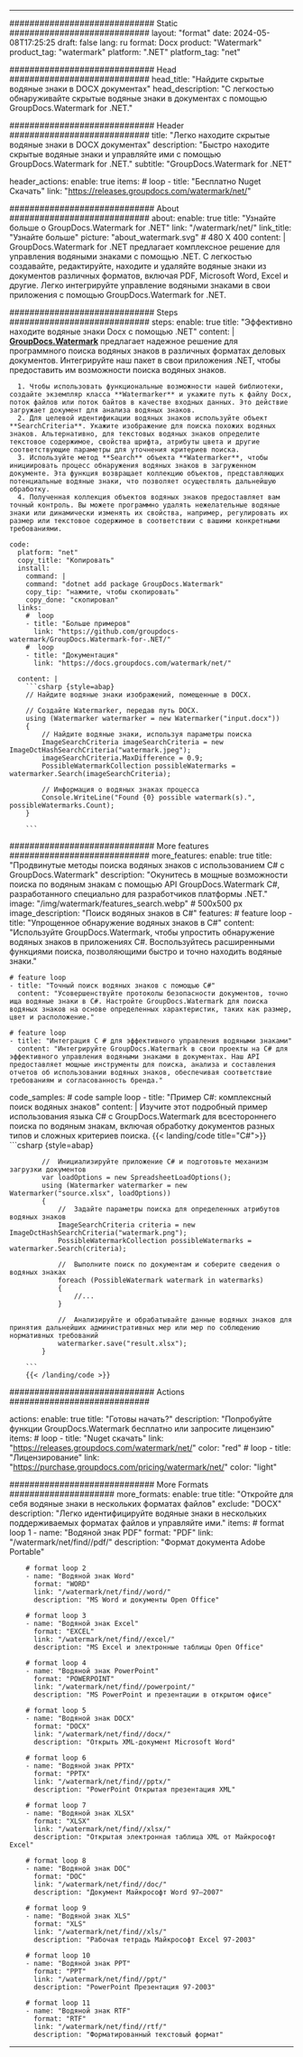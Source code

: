 
---
############################# Static ############################
layout: "format"
date:  2024-05-08T17:25:25
draft: false
lang: ru
format: Docx
product: "Watermark"
product_tag: "watermark"
platform: ".NET"
platform_tag: "net"

############################# Head ############################
head_title: "Найдите скрытые водяные знаки в DOCX документах"
head_description: "С легкостью обнаруживайте скрытые водяные знаки в документах с помощью GroupDocs.Watermark for .NET."

############################# Header ############################
title: "Легко находите скрытые водяные знаки в DOCX документах" 
description: "Быстро находите скрытые водяные знаки и управляйте ими с помощью GroupDocs.Watermark for .NET."
subtitle: "GroupDocs.Watermark for .NET" 

header_actions:
  enable: true
  items:
    #  loop
    - title: "Бесплатно Nuget Скачать"
      link: "https://releases.groupdocs.com/watermark/net/"
      
############################# About ############################
about:
    enable: true
    title: "Узнайте больше о GroupDocs.Watermark for .NET"
    link: "/watermark/net/"
    link_title: "Узнайте больше"
    picture: "about_watermark.svg" # 480 X 400
    content: |
       GroupDocs.Watermark for .NET предлагает комплексное решение для управления водяными знаками с помощью .NET. С легкостью создавайте, редактируйте, находите и удаляйте водяные знаки из документов различных форматов, включая PDF, Microsoft Word, Excel и другие. Легко интегрируйте управление водяными знаками в свои приложения с помощью GroupDocs.Watermark for .NET.

############################# Steps ############################
steps:
    enable: true
    title: "Эффективно находите водяные знаки Docx с помощью .NET"
    content: |
      **[GroupDocs.Watermark](https://products.groupdocs.com/watermark/net/)** предлагает надежное решение для программного поиска водяных знаков в различных форматах деловых документов. Интегрируйте наш пакет в свои приложения .NET, чтобы предоставить им возможности поиска водяных знаков.
      
      1. Чтобы использовать функциональные возможности нашей библиотеки, создайте экземпляр класса **Watermarker** и укажите путь к файлу Docx, поток файлов или поток байтов в качестве входных данных. Это действие загружает документ для анализа водяных знаков.
      2. Для целевой идентификации водяных знаков используйте объект **SearchCriteria**. Укажите изображение для поиска похожих водяных знаков. Альтернативно, для текстовых водяных знаков определите текстовое содержимое, свойства шрифта, атрибуты цвета и другие соответствующие параметры для уточнения критериев поиска.
      3. Используйте метод **Search** объекта **Watermarker**, чтобы инициировать процесс обнаружения водяных знаков в загруженном документе. Эта функция возвращает коллекцию объектов, представляющих потенциальные водяные знаки, что позволяет осуществлять дальнейшую обработку.
      4. Полученная коллекция объектов водяных знаков предоставляет вам точный контроль. Вы можете программно удалять нежелательные водяные знаки или динамически изменять их свойства, например, регулировать их размер или текстовое содержимое в соответствии с вашими конкретными требованиями.
   
    code:
      platform: "net"
      copy_title: "Копировать"
      install:
        command: |
        command: "dotnet add package GroupDocs.Watermark"
        copy_tip: "нажмите, чтобы скопировать"
        copy_done: "скопировал"
      links:
        #  loop
        - title: "Больше примеров"
          link: "https://github.com/groupdocs-watermark/GroupDocs.Watermark-for-.NET/"
        #  loop
        - title: "Документация"
          link: "https://docs.groupdocs.com/watermark/net/"
          
      content: |
        ```csharp {style=abap}
        // Найдите водяные знаки изображений, помещенные в DOCX.

        // Создайте Watermarker, передав путь DOCX.
        using (Watermarker watermarker = new Watermarker("input.docx"))
        {
            // Найдите водяные знаки, используя параметры поиска
            ImageSearchCriteria imageSearchCriteria = new ImageDctHashSearchCriteria("watermark.jpeg");
            imageSearchCriteria.MaxDifference = 0.9;
            PossibleWatermarkCollection possibleWatermarks = watermarker.Search(imageSearchCriteria);

            // Информация о водяных знаках процесса
            Console.WriteLine("Found {0} possible watermark(s).", possibleWatermarks.Count);
        }
        
        ```  

############################# More features ############################
more_features:
  enable: true
  title: "Продвинутые методы поиска водяных знаков с использованием C# с GroupDocs.Watermark"
  description: "Окунитесь в мощные возможности поиска по водяным знакам с помощью API GroupDocs.Watermark C#, разработанного специально для разработчиков платформы .NET."
  image: "/img/watermark/features_search.webp" # 500x500 px
  image_description: "Поиск водяных знаков в C#"
  features:
    # feature loop
    - title: "Упрощенное обнаружение водяных знаков в C#"
      content: "Используйте GroupDocs.Watermark, чтобы упростить обнаружение водяных знаков в приложениях C#. Воспользуйтесь расширенными функциями поиска, позволяющими быстро и точно находить водяные знаки."

    # feature loop
    - title: "Точный поиск водяных знаков с помощью C#"
      content: "Усовершенствуйте протоколы безопасности документов, точно ища водяные знаки в C#. Настройте GroupDocs.Watermark для поиска водяных знаков на основе определенных характеристик, таких как размер, цвет и расположение."

    # feature loop
    - title: "Интеграция C # для эффективного управления водяными знаками"
      content: "Интегрируйте GroupDocs.Watermark в свои проекты на C# для эффективного управления водяными знаками в документах. Наш API предоставляет мощные инструменты для поиска, анализа и составления отчетов об использовании водяных знаков, обеспечивая соответствие требованиям и согласованность бренда."
      
  code_samples:
    # code sample loop
    - title: "Пример C#: комплексный поиск водяных знаков"
      content: |
        Изучите этот подробный пример использования языка C# с GroupDocs.Watermark для всестороннего поиска по водяным знакам, включая обработку документов разных типов и сложных критериев поиска.
        {{< landing/code title="C#">}}
        ```csharp {style=abap}
        
            //  Инициализируйте приложение C# и подготовьте механизм загрузки документов
            var loadOptions = new SpreadsheetLoadOptions();
            using (Watermarker watermarker = new Watermarker("source.xlsx", loadOptions))
            {
                //  Задайте параметры поиска для определенных атрибутов водяных знаков
                ImageSearchCriteria criteria = new ImageDctHashSearchCriteria("watermark.png");
                PossibleWatermarkCollection possibleWatermarks = watermarker.Search(criteria);

                //  Выполните поиск по документам и соберите сведения о водяных знаках
                foreach (PossibleWatermark watermark in watermarks)
                {
                    //...
                }

                //  Анализируйте и обрабатывайте данные водяных знаков для принятия дальнейших административных мер или мер по соблюдению нормативных требований
                watermarker.save("result.xlsx");
            }

        ```
        {{< /landing/code >}}


############################# Actions ############################

actions:
  enable: true
  title: "Готовы начать?"
  description: "Попробуйте функции GroupDocs.Watermark бесплатно или запросите лицензию"
  items:
    #  loop
    - title: "Nuget скачать"
      link: "https://releases.groupdocs.com/watermark/net/"
      color: "red"
        #  loop
    - title: "Лицензирование"
      link: "https://purchase.groupdocs.com/pricing/watermark/net/"
      color: "light"


############################# More Formats #####################
more_formats:
    enable: true
    title: "Откройте для себя водяные знаки в нескольких форматах файлов"
    exclude: "DOCX"
    description: "Легко идентифицируйте водяные знаки в нескольких поддерживаемых форматах файлов и управляйте ими."
    items: 
        # format loop 1
        - name: "Водяной знак PDF"
          format: "PDF"
          link: "/watermark/net/find//pdf/"
          description: "Формат документа Adobe Portable"

        # format loop 2
        - name: "Водяной знак Word"
          format: "WORD"
          link: "/watermark/net/find//word/"
          description: "MS Word и документы Open Office"
          
        # format loop 3
        - name: "Водяной знак Excel"
          format: "EXCEL"
          link: "/watermark/net/find//excel/"
          description: "MS Excel и электронные таблицы Open Office"

        # format loop 4
        - name: "Водяной знак PowerPoint"
          format: "POWERPOINT"
          link: "/watermark/net/find//powerpoint/"
          description: "MS PowerPoint и презентации в открытом офисе"

        # format loop 5
        - name: "Водяной знак DOCX"
          format: "DOCX"
          link: "/watermark/net/find//docx/"
          description: "Открыть XML-документ Microsoft Word"
          
        # format loop 6
        - name: "Водяной знак PPTX"
          format: "PPTX"
          link: "/watermark/net/find//pptx/"
          description: "PowerPoint Открытая презентация XML"
          
        # format loop 7
        - name: "Водяной знак XLSX"
          format: "XLSX"
          link: "/watermark/net/find//xlsx/"
          description: "Открытая электронная таблица XML от Майкрософт Excel"

        # format loop 8
        - name: "Водяной знак DOC"
          format: "DOC"
          link: "/watermark/net/find//doc/"
          description: "Документ Майкрософт Word 97—2007"

        # format loop 9
        - name: "Водяной знак XLS"
          format: "XLS"
          link: "/watermark/net/find//xls/"
          description: "Рабочая тетрадь Майкрософт Excel 97-2003"

        # format loop 10
        - name: "Водяной знак PPT"
          format: "PPT"
          link: "/watermark/net/find//ppt/"
          description: "PowerPoint Презентация 97-2003"

        # format loop 11
        - name: "Водяной знак RTF"
          format: "RTF"
          link: "/watermark/net/find//rtf/"
          description: "Форматированный текстовый формат"

---